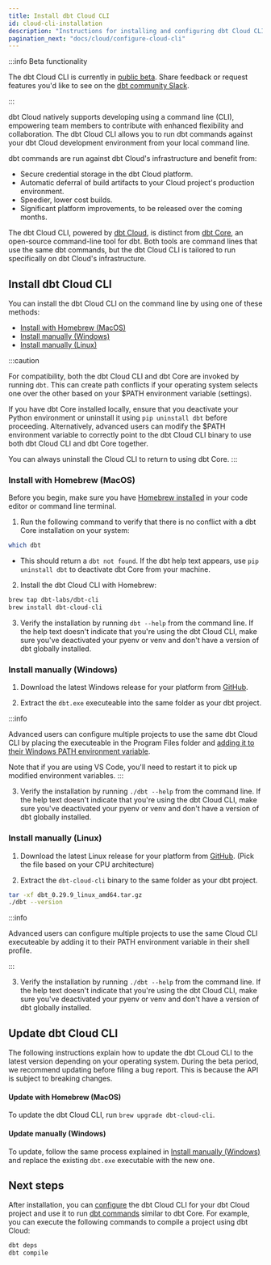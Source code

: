 ```yaml
---
title: Install dbt Cloud CLI 
id: cloud-cli-installation
description: "Instructions for installing and configuring dbt Cloud CLI"
pagination_next: "docs/cloud/configure-cloud-cli"
---
```


:::info Beta functionality

The dbt Cloud CLI is currently in [public beta](/docs/dbt-versions/product-lifecycles#dbt-cloud). Share feedback or request features you'd like to see on the [dbt community Slack](https://getdbt.slack.com/archives/C05M77P54FL).

::: 

dbt Cloud natively supports developing using a command line (CLI), empowering team members to contribute with enhanced flexibility and collaboration. The dbt Cloud CLI allows you to run dbt commands against your dbt Cloud development environment from your local command line.

dbt commands are run against dbt Cloud's infrastructure and benefit from:

* Secure credential storage in the dbt Cloud platform.
* Automatic deferral of build artifacts to your Cloud project's production environment. 
* Speedier, lower cost builds.
* Significant platform improvements, to be released over the coming months.

The dbt Cloud CLI, powered by [dbt Cloud](/docs/cloud/about-cloud/dbt-cloud-features), is distinct from [dbt Core](https://github.com/dbt-labs/dbt-core), an open-source command-line tool for dbt. Both tools are command lines that use the same dbt commands, but the dbt Cloud CLI is tailored to run specifically on dbt Cloud's infrastructure.

## Install dbt Cloud CLI

You can install the dbt Cloud CLI on the command line by using one of these methods:

* [Install with Homebrew (MacOS)](#install-with-homebrew-macos)<br />
* [Install manually (Windows)](#install-manually-windows)<br />
* [Install manually (Linux)](#install-manually-linux)<br />


:::caution

For compatibility, both the dbt Cloud CLI and dbt Core are invoked by running `dbt`. This can create path conflicts if your operating system selects one over the other based on your $PATH environment variable (settings).

If you have dbt Core installed locally, ensure that you deactivate your Python environment or uninstall it using `pip uninstall dbt` before proceeding.  Alternatively, advanced users can modify the $PATH environment variable to correctly point to the dbt Cloud CLI binary to use both dbt Cloud CLI and dbt Core together.

You can always uninstall the Cloud CLI to return to using dbt Core.
:::

### Install with Homebrew (MacOS)

Before you begin, make sure you have [Homebrew installed](http://brew.sh/) in your code editor or command line terminal. 

1. Run the following command to verify that there is no conflict with a dbt Core installation on your system:
   
```bash
which dbt
```
   - This should return a `dbt not found`. If the dbt help text appears, use `pip uninstall dbt` to deactivate dbt Core from your machine.
  
2. Install the dbt Cloud CLI with Homebrew: 

```bash
brew tap dbt-labs/dbt-cli
brew install dbt-cloud-cli
```

3. Verify the installation by running `dbt --help` from the command line. If the help text doesn't indicate that you're using the dbt Cloud CLI, make sure you've deactivated your pyenv or venv and don't have a version of dbt globally installed.
  
### Install manually (Windows)

1. Download the latest Windows release for your platform from [GitHub](https://github.com/dbt-labs/dbt-cli/releases).

2. Extract the `dbt.exe` executeable into the same folder as your dbt project.

:::info

Advanced users can configure multiple projects to use the same dbt Cloud CLI by placing the executeable in the Program Files folder and [adding it to their Windows PATH environment variable](https://medium.com/@kevinmarkvi/how-to-add-executables-to-your-path-in-windows-5ffa4ce61a53).

Note that if you are using VS Code, you'll need to restart it to pick up modified environment variables.
:::

3. Verify the installation by running `./dbt --help` from the command line. If the help text doesn't indicate that you're using the dbt Cloud CLI, make sure you've deactivated your pyenv or venv and don't have a version of dbt globally installed.

### Install manually (Linux)

1. Download the latest Linux release for your platform from [GitHub](https://github.com/dbt-labs/dbt-cli/releases). (Pick the file based on your CPU architecture)

2. Extract the `dbt-cloud-cli` binary to the same folder as your dbt project.

```bash
tar -xf dbt_0.29.9_linux_amd64.tar.gz
./dbt --version
```

:::info

Advanced users can configure multiple projects to use the same Cloud CLI executeable by adding it to their PATH environment variable in their shell profile.

:::

3. Verify the installation by running `./dbt --help` from the command line. If the help text doesn't indicate that you're using the dbt Cloud CLI, make sure you've deactivated your pyenv or venv and don't have a version of dbt globally installed.

## Update dbt Cloud CLI

The following instructions explain how to update the dbt CLoud CLI to the latest version depending on your operating system. During the beta period, we recommend updating before filing a bug report. This is because the API is subject to breaking changes.

#### Update with Homebrew (MacOS)

To update the dbt Cloud CLI, run `brew upgrade dbt-cloud-cli`. 
#### Update manually (Windows)

To update, follow the same process explained in [Install manually (Windows)](#install-manually-windows) and replace the existing `dbt.exe` executable with the new one.


## Next steps

After installation, you can [configure](/docs/cloud/configure-cloud-cli) the dbt Cloud CLI for your dbt Cloud project and use it to run [dbt commands](/reference/dbt-commands) similar to dbt Core. For example, you can execute the following commands to compile a project using dbt Cloud:

```bash
dbt deps
dbt compile
```
